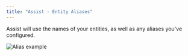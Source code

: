 ```yaml
---
title: "Assist - Entity Aliases"
---
```


Assist will use the names of your entities, as well as any aliases you've configured.

![Alias example](/images/blog/2023-01/aliases-cloud-multi-language.png)
